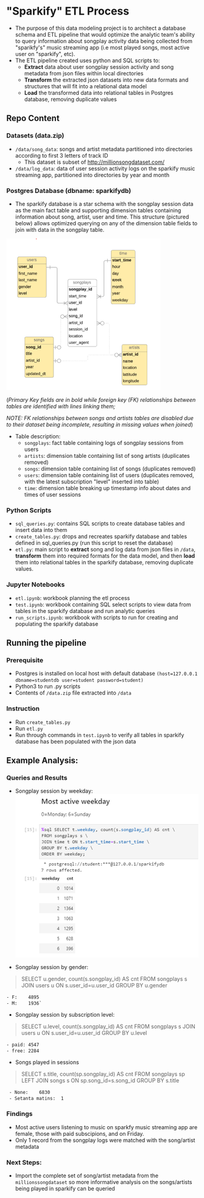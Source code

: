 # "Sparkify" ETL Process
 - The purpose of this data modeling project is to architect a database schema and ETL pipeline that would optimize the analytic team's ability to query information about songplay activity data being collected from "sparikfy's" music streaming app (i.e most played songs, most active user on "sparkify", etc).
 - The ETL pipeline created uses python and SQL scripts to:
   - __Extract__ data about user songplay session activity and song metadata from json files within local directories
   - __Transform__ the extracted json datasets into new data formats and structures that will fit into a relational data model
   - __Load__ the transformed data into relational tables in Postgres database, removing duplicate values
 
## Repo Content
### Datasets (data.zip)
 - `/data/song_data`: songs and artist metadata partitioned into directories according to first 3 letters of track ID 
   - This dataset is subset of http://millionsongdataset.com/
 - `/data/log_data`: data of user session activity logs on the sparkify music streaming app, partitioned into directories by year and month
 
### Postgres Database (dbname: sparkifydb) 
  - The sparkify database is a star schema with the songplay session data as the main fact table and supporting dimension tables containing information about song, artist, user and time. This structure (pictured below) allows optimized querying on any of the dimension table fields to join with data in the songplay table. 
  
  ![star schema](https://github.com/rphila/Data-Engineering/blob/master/data_modeling/img/star_schema.png)
  
  (_Primary Key fields are in bold while foreign key (FK) relationships between tables are identified with lines linking them;_
  
  _NOTE: FK relationships between songs and artists tables are disabled due to their dataset being incomplete, resulting in missing values when joined_)
  
  - Table description:
    - `songplays`: fact table containing logs of songplay sessions from users
    - `artists`: dimension table containing list of song artists (duplicates removed)
    - `songs`: dimension table containing list of songs (duplicates removed)
    - `users`: dimension table containing list of users (duplicates removed, with the latest subscription "level" inserted into table)
    - `time`: dimension table breaking up timestamp info about dates and times of user sessions
    
### Python Scripts
- `sql_queries.py`: contains SQL scripts to create database tables and insert data into them
- `create_tables.py`: drops and recreates sparkify database and tables defined in sql_queries.py (run this script to reset the database)
- `etl.py`: main script to __extract__ song and log data from json files in `/data`, __transform__ them into required formats for the data model, and then __load__ them into relational tables in the sparkify database, removing duplicate values.

### Jupyter Notebooks
- `etl.ipynb`: workbook planning the etl process
- `test.ipynb`: workbook containing SQL select scripts to view data from tables in the sparkify database and run analytic queries
- `run_scripts.ipynb`: workbook with scripts to run for creating and populating the sparkify database

## Running the pipeline
### Prerequisite
 - Postgres is installed on local host with default database `(host=127.0.0.1 dbname=studentdb user=student password=student)`
 - Python3 to run .py scripts
 - Contents of `/data.zip` file extracted into `/data`

### Instruction
 - Run `create_tables.py`
 - Run `etl.py`
 - Run through commands in `test.ipynb` to verify all tables in sparkify database has been populated with the json data
 
## Example Analysis:
### Queries and Results
- Songplay session by weekday:
  ![star schema](https://github.com/rphila/Data-Engineering/blob/master/data_modeling/img/query1.png)
  
- Songplay session by gender:
> SELECT u.gender, count(s.songplay_id) AS cnt FROM songplays s JOIN users u ON s.user_id=u.user_id GROUP BY u.gender

    - F:	4895
    - M:	1936`

 - Songplay session by subscription level:
 > SELECT u.level, count(s.songplay_id) AS cnt FROM songplays s JOIN users u ON s.user_id=u.user_id GROUP BY u.level
 
    - paid:	4547
    - free:	2284
  
  - Songs played in sessions
  > SELECT s.title, count(sp.songplay_id) AS cnt FROM songplays sp LEFT JOIN songs s ON sp.song_id=s.song_id GROUP BY s.title
  
     - None:	6830
     - Setanta matins:	1
   
### Findings
 - Most active users listening to music on sparkfy music streaming app are female, those with paid subscipions, and on Friday.
 - Only 1 record from the songplay logs were matched with the song/artist metadata

### Next Steps:
 - Import the complete set of song/artist metadata from the `millionssongdataset` so more informative analysis on the songs/artists being played in sparkify can be queried
